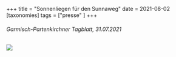 +++
title = "Sonnenliegen für den Sunnaweg"
date = 2021-08-02
[taxonomies]
tags = ["presse" ]
+++

###### Garmisch-Partenkirchner Tagblatt, 31.07.2021

[![](images/TAgblatt-31-07-21Sonnenliegen-für-den-Sunnaweg-1024x821.jpg)](https://volksschule-partenkirchen.de/wp-content/uploads/TAgblatt-31-07-21Sonnenliegen-für-den-Sunnaweg.pdf)

